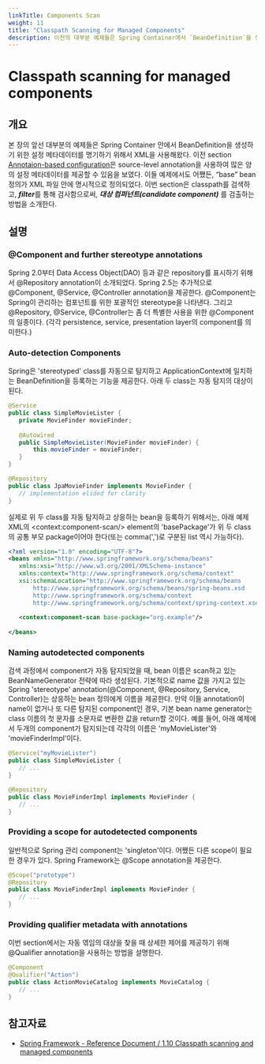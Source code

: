 ```yaml
---
linkTitle: Components Scan
weight: 11
title: "Classpath Scanning for Managed Components"
description: 이전의 대부분 예제들은 Spring Container에서 `BeanDefinition`을 생성하기 위한 설정 메타데이터로 XML을 사용했다. 이전 섹션에서는 소스 레벨의 어노테이션을 사용해 많은 설정 메타데이터를 제공할 수 있음을 보여주었다. 그러나 이 예제들에서도 기본적인 bean 정의는 여전히 XML 파일에 명시적으로 작성되었다. 이번 섹션에서는 classpath를 검색하고 filter를 사용해 대상 컴포넌트(candidate component) 를 검출하는 방법을 소개한다.
---
```

# Classpath scanning for managed components

## 개요

본 장의 앞선 대부분의 예제들은 Spring Container 안에서 BeanDefinition을 생성하기 위한 설정 메타데이터를 명기하기 위해서 XML을 사용해왔다. 이전 section [Annotaion-based configuration](./ioc-container-annotation-based_configuration.md)은 source-level annotation을 사용하여 많은 양의 설정 메타데이터를 제공할 수 있음을 보였다. 이들 예제에서도 어쨌든, “base” bean 정의가 XML 파일 안에 명시적으로 정의되었다. 이번 section은 classpath를 검색하고, ***filter***를 통해 검사함으로써,
***대상 컴퍼넌트(candidate component)*** 를 검출하는 방법을 소개한다.

## 설명

### @Component and further stereotype annotations

 Spring 2.0부터 Data Access Object(DAO) 등과 같은 repository를 표시하기 위해서 @Repository annotation이 소개되었다. Spring 2.5는 추가적으로 @Component, @Service, @Controller annotation을 제공한다. @Component는 Spring이 관리하는 컴포넌트를 위한 포괄적인 stereotype을 나타낸다. 그리고 @Repository, @Service, @Controller는 좀 더 특별한 사용을 위한 @Component의 일종이다. (각각 persistence, service, presentation layer의 component를 의미한다.)

### Auto-detection Components

 Spring은 'stereotyped' class를 자동으로 탐지하고 ApplicationContext에 일치하는 BeanDefinition을 등록하는 기능을 제공한다. 아래 두 class는 자동 탐지의 대상이 된다.

 ```java
@Service
public class SimpleMovieLister {
    private MovieFinder movieFinder;
 
    @Autowired
    public SimpleMovieLister(MovieFinder movieFinder) {
        this.movieFinder = movieFinder;
    }
}
```

 ```java
@Repository
public class JpaMovieFinder implements MovieFinder {
    // implementation elided for clarity
}
```

 실제로 위 두 class를 자동 탐지하고 상응하는 bean을 등록하기 위해서는, 아래 예제 XML의 &lt;context:component-scan/&gt; element의 'basePackage'가 위 두 class의 공통 부모 package이어야 한다(또는 comma(',')로 구분된 list 역시 가능하다).

 ```xml
<?xml version="1.0" encoding="UTF-8"?>
<beans xmlns="http://www.springframework.org/schema/beans"
    xmlns:xsi="http://www.w3.org/2001/XMLSchema-instance"
    xmlns:context="http://www.springframework.org/schema/context"
    xsi:schemaLocation="http://www.springframework.org/schema/beans
        http://www.springframework.org/schema/beans/spring-beans.xsd
        http://www.springframework.org/schema/context
        http://www.springframework.org/schema/context/spring-context.xsd">
 
    <context:component-scan base-package="org.example"/>
 
</beans>
```

### Naming autodetected components

 검색 과정에서 component가 자동 탐지되었을 때, bean 이름은 scan하고 있는 BeanNameGenerator 전략에 따라 생성된다. 기본적으로 name 값을 가지고 있는 Spring 'stereotype' annotation(@Component, @Repository, Service, Controller)는 상응하는 bean 정의에게 이름을 제공한다. 만약 이들 annotation이 name이 없거나 또 다른 탐지된 component인 경우, 기본 bean name generator는 class 이름의 첫 문자를 소문자로 변환한 값을 return할 것이다. 예를 들어, 아래 예제에서 두개의 component가 탐지되는데 각각의 이름은 'myMovieLister'와 'movieFinderImpl'이다.

 ```java
@Service("myMovieLister")
public class SimpleMovieLister {
    // ...
}
```

 ```java
@Repository
public class MovieFinderImpl implements MovieFinder {
    // ...
}
```

### Providing a scope for autodetected components

 일반적으로 Spring 관리 component는 'singleton'이다. 어쨌든 다른 scope이 필요한 경우가 있다. Spring Framework는 @Scope annotation을 제공한다.

 ```java
@Scope("prototype")
@Repository
public class MovieFinderImpl implements MovieFinder {
    // ...
}
```

### Providing qualifier metadata with annotations

 이번 section에서는 자동 엮임의 대상을 찾을 때 상세한 제어를 제공하기 위해 @Qualifier annotation을 사용하는 방법을 설명한다.

 ```java
@Component
@Qualifier("Action")
public class ActionMovieCatalog implements MovieCatalog {
    // ...
}
```

## 참고자료

- [Spring Framework - Reference Document / 1.10 Classpath scanning and managed components](https://docs.spring.io/spring-framework/docs/5.3.27/reference/html/core.html#beans-classpath-scanning)
